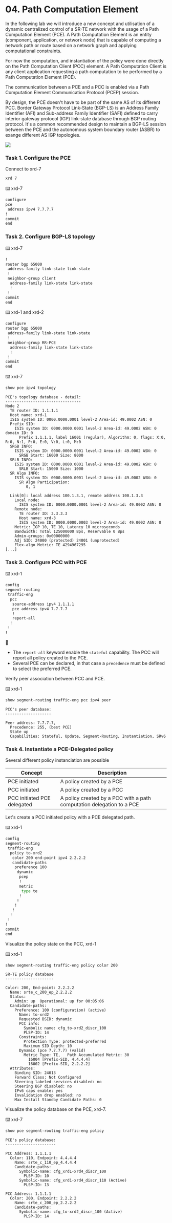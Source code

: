 # 04. Path Computation Element

In the following lab we will introduce a new concept and utilisation of a dynamic centralized control of a SR-TE network with the usage of a Path Computation Element (PCE). A Path Computation Element is an entity (component, application, or network node) that is capable of computing a network path or
route based on a network graph and applying computational constraints.

For now the computation, and instantiation of the policy were done directly on the Path Computation Client (PCC) element. A Path Computation Client is any client application requesting a
path computation to be performed by a Path Computation Element (PCE).

The communication between a PCE and a PCC is enabled via a Path Computation Element Communication Protocol (PCEP) session.

By design, the PCE doesn't have to be part of the same AS of its different PCC. 
Border Gateway Protocol Link-State (BGP-LS) is an Address Family Identifier (AFI) and Sub-address Family Identifier (SAFI) defined to carry interior gateway protocol (IGP) link-state database through BGP routing protocol.
It's a common recommended design to maintain a BGP-LS session between the PCE and the autonomous system boundary router (ASBR) to exange different AS IGP topologies.

![](images/7.svg)

### Task 1. Configure the PCE

Connect to xrd-7
```bash
xrd 7
```

:keyboard: xrd-7
```bash
configure
pce
 address ipv4 7.7.7.7
!
commit 
end
```

### Task 2. Configure BGP-LS topology

:keyboard: xrd-7
```bash
!
router bgp 65000
 address-family link-state link-state
 !
 neighbor-group client
  address-family link-state link-state
  !
 !
commit
end
```

:keyboard: xrd-1 and xrd-2
```bash
configure
router bgp 65000
 address-family link-state link-state
 !
 neighbor-group RR-PCE
  address-family link-state link-state
  !
 !
commit
end
```

:keyboard: xrd-7
```bash
show pce ipv4 topology
```
```
PCE's topology database - detail:
---------------------------------
Node 2
  TE router ID: 1.1.1.1
  Host name: xrd-1
  ISIS system ID: 0000.0000.0001 level-2 Area-id: 49.0002 ASN: 0
  Prefix SID:
    ISIS system ID: 0000.0000.0001 level-2 Area-id: 49.0002 ASN: 0 domain ID: 0
      Prefix 1.1.1.1, label 16001 (regular), Algorithm: 0, flags: X:0, R:0, N:1, P:0, E:0, V:0, L:0, M:0
  SRGB INFO:
    ISIS system ID: 0000.0000.0001 level-2 Area-id: 49.0002 ASN: 0
      SRGB Start: 16000 Size: 8000
  SRLB INFO:
    ISIS system ID: 0000.0000.0001 level-2 Area-id: 49.0002 ASN: 0
      SRLB Start: 15000 Size: 1000
  SR Algo INFO:
    ISIS system ID: 0000.0000.0001 level-2 Area-id: 49.0002 ASN: 0
      SR Algo Participation:
         0, 1

  Link[0]: local address 100.1.3.1, remote address 100.1.3.3
    Local node:
      ISIS system ID: 0000.0000.0001 level-2 Area-id: 49.0002 ASN: 0
    Remote node:
      TE router ID: 3.3.3.3
      Host name: xrd-3
      ISIS system ID: 0000.0000.0003 level-2 Area-id: 49.0002 ASN: 0
    Metric: IGP 10, TE 10, Latency 10 microseconds
    Bandwidth: Total 125000000 Bps, Reservable 0 Bps
    Admin-groups: 0x00000000
    Adj SID: 24000 (protected) 24001 (unprotected)
    Flex-algo Metric: TE 4294967295
[...]
```


### Task 3. Configure PCC with PCE 

:keyboard: xrd-1
```bash
config
segment-routing
 traffic-eng
  pcc
   source-address ipv4 1.1.1.1
   pce address ipv4 7.7.7.7
   !
   report-all
  !
 !
!
```

:pushpin: 
* The `report-all` keyword enable the `stateful` capability. The PCC will report all policy created to the PCE.
* Several PCE can be declared, in that case a `precedence` must be defined to select the preferred PCE.

Verify peer association between PCC and PCE.

:keyboard: xrd-1
```bash
show segment-routing traffic-eng pcc ipv4 peer 
```
```
PCC's peer database:
--------------------

Peer address: 7.7.7.7, 
  Precedence: 255, (best PCE)
  State up
  Capabilities: Stateful, Update, Segment-Routing, Instantiation, SRv6
```

### Task 4. Instantiate a PCE-Delegated policy 

Several different policy instanciation are possible

| Concept                         | Description                                                           |
|---------------------------------|-----------------------------------------------------------------------|
| PCE initiated                   | A policy created by a PCE                                             |
| PCC initiated                   | A policy created by a PCC                                             |
| PCC initiated PCE delegated     | A policy created by a PCC with a path computation delegation to a PCE |


Let's create a PCC initiated policy with a PCE delegated path.

:keyboard: xrd-1
```bash
config
segment-routing
 traffic-eng
  policy to-xrd2
   color 200 end-point ipv4 2.2.2.2
   candidate-paths
    preference 100
     dynamic
      pcep
      !
      metric
       type te
      !
     !
    !
   !
  !
 !
!
commit
end
```

Visualize the policy state on the PCC, xrd-1

:keyboard: xrd-1
```bash
show segment-routing traffic-eng policy color 200
```
```console
SR-TE policy database
---------------------

Color: 200, End-point: 2.2.2.2
  Name: srte_c_200_ep_2.2.2.2
  Status:
    Admin: up  Operational: up for 00:05:06 
  Candidate-paths:
    Preference: 100 (configuration) (active)
      Name: to-xrd2
      Requested BSID: dynamic
      PCC info:
        Symbolic name: cfg_to-xrd2_discr_100
        PLSP-ID: 14
      Constraints:
        Protection Type: protected-preferred
        Maximum SID Depth: 10 
      Dynamic (pce 7.7.7.7) (valid)
        Metric Type: TE,   Path Accumulated Metric: 30 
          16004 [Prefix-SID, 4.4.4.4]
          16002 [Prefix-SID, 2.2.2.2]
  Attributes:
    Binding SID: 24013
    Forward Class: Not Configured
    Steering labeled-services disabled: no
    Steering BGP disabled: no
    IPv6 caps enable: yes
    Invalidation drop enabled: no
    Max Install Standby Candidate Paths: 0
```

Visualize the policy database on the PCE, xrd-7.

:keyboard: xrd-7
```bash
show pce segment-routing traffic-eng policy 
```
```
PCE's policy database: 
----------------------

PCC Address: 1.1.1.1
  Color: 110, Endpoint: 4.4.4.4
    Name: srte_c_110_ep_4.4.4.4
    Candidate-paths:
      Symbolic-name: cfg_xrd1-xrd4_discr_100
        PLSP-ID: 10
      Symbolic-name: cfg_xrd1-xrd4_discr_110 (Active)
        PLSP-ID: 13

PCC Address: 1.1.1.1
  Color: 200, Endpoint: 2.2.2.2
    Name: srte_c_200_ep_2.2.2.2
    Candidate-paths:
      Symbolic-name: cfg_to-xrd2_discr_100 (Active)
        PLSP-ID: 14
```
